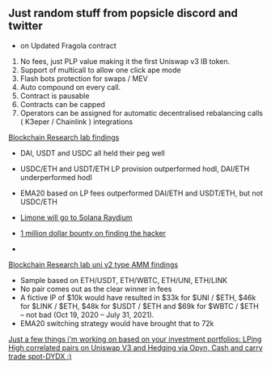 ## Just random stuff from popsicle discord and twitter

* on Updated Fragola contract
1. No fees, just PLP value making it the first Uniswap v3 IB token. 
2. Support of multicall to allow one click ape mode
3. Flash bots protection for swaps / MEV
4. Auto compound on every call.
5. Contract is pausable 
6. Contracts can be capped 
7. Operators can be assigned for automatic decentralised rebalancing calls ( K3eper / Chainlink ) integrations

[Blockchain Research lab findings](https://twitter.com/danielesesta/status/1424732368670273541?s=20)
- DAI, USDT and USDC all held their peg well
- USDC/ETH and USDT/ETH LP provision outperformed hodl, DAI/ETH underperformed hodl
- EMA20 based on LP fees outperformed DAI/ETH and USDT/ETH, but not USDC/ETH

- [Limone will go to Solana Raydium](https://twitter.com/danielesesta/status/1424995843564838912?s=20)
- [1 million dollar bounty on finding the hacker](https://twitter.com/danielesesta/status/1425380886401454082?s=20)
- 

[Blockchain Research lab uni v2 type AMM findings](https://twitter.com/danielesesta/status/1427666956887502849?s=20)
- Sample based on ETH/USDT, ETH/WBTC, ETH/UNI, ETH/LINK
- No pair comes out as the clear winner in fees
- A fictive lP of $10k would have resulted in $33k for $UNI / $ETH, $46k for $LINK / $ETH, $48k for $USDT / $ETH and $69k for $WBTC / $ETH – not bad (Oct 19, 2020 – July 31, 2021).
- EMA20 switching strategy would have brought that to 72k

[Just a few things i'm working on based on your investment portfolios: LPing High correlated pairs on Uniswap V3 and Hedging via Opyn, Cash and carry trade spot-DYDX :)](https://twitter.com/danielesesta/status/1428001896963399685?s=20)
